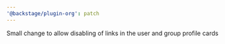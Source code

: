 ```yaml
---
'@backstage/plugin-org': patch
---
```


Small change to allow disabling of links in the user and group profile cards
